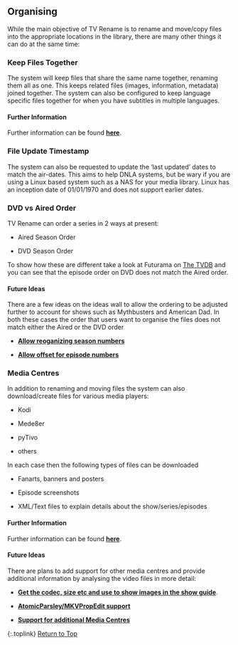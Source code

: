 <!-- START ORGANISING ------------------------ -->
## Organising

While the main objective of TV Rename is to rename and move/copy files into the appropriate locations in the library, there are many other things it can do at the same time:

### Keep Files Together

The system will keep files that share the same name together, renaming them all as one. This keeps related files (images, information, metadata) joined together. The system can also be configured to keep language specific files together for when you have subtitles in multiple languages.

#### Further Information

Further information can be found [**here**](/manual/options/#the-files-and-folders-tab "Read about 'Keep Together' options").

### File Update Timestamp

The system can also be requested to update the ‘last updated’ dates to match the air-dates. This aims to help DNLA systems,
 but be wary if you are using a Linux based system such as a NAS for your media library. Linux has an inception date of 01/01/1970 and does not support earlier dates.
 
 ### DVD vs Aired Order

TV Rename can order a series in 2 ways at present:

* Aired Season Order

* DVD Season Order

To show how these are different take a look at Futurama on [The&nbsp;TVDB](http://thetvdb.com/series/futurama "Visit Futurama on thetvdb.com") and you can see that the episode order on DVD does not match the Aired order.

#### Future Ideas

There are a few ideas on the ideas wall to allow the ordering to be adjusted further to account for shows such as Mythbusters and American Dad. In both these cases the order that users want to organise the files does not match either the Aired or the DVD order

* [**Allow reoganizing season numbers**](http://ideas.theideawall.com/TVRename/Forum/TopicDetails/1c0aeb70-98ae-4937-9de3-8243ca61fcf2 "Visit the Idea Wall")

* [**Allow offset for episode numbers**](http://ideas.theideawall.com/TVRename/Forum/TopicDetails/ccf342c0-94b0-42f2-a0ba-a7cda261b2fa "Visdit the Idea Wall")

### Media Centres

In addition to renaming and moving files the system can also download/create files for various media players:

* Kodi

* Mede8er

* pyTivo

* others

In each case then the following types of files can be downloaded

* Fanarts, banners and posters

* Episode screenshots

* XML/Text files to explain details about the show/series/episodes

#### Further Information

Further information can be found [**here**](/manual/options/#the-media-center-tab "Read about Media Centre support").

#### Future Ideas

There are plans to add support for other media centres and provide additional information by analysing the video files in more detail:

* [**Get the codec, size etc and use to show images in the show guide**](http://ideas.theideawall.com/TVRename/Forum/TopicDetails/861a5956-e5d4-466e-baf7-1f137b7c5855 "Visit the Idea Wall").

* [**AtomicParsley/MKVPropEdit support**](http://ideas.theideawall.com/TVRename/Forum/TopicDetails/2934aef8-4dfe-4503-a995-81b95542a6bf "Visit the Idea Wall")

* [**Support for additional Media Centres**]( http://ideas.theideawall.com/TVRename/Forum/TopicDetails/74204b8a-836a-4a6e-997d-09ea4fe39362 "Visit the Idea Wall")

{:.toplink}
[Return to Top]()
<!-- END ORGANISING -------------------------- -->
